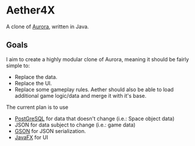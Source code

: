 # Aether4X
A clone of [Aurora](http://aurora2.pentarch.org), written in Java.

## Goals
I aim to create a highly modular clone of Aurora, meaning it should be fairly simple to:
 * Replace the data.
 * Replace the UI.
 * Replace some gameplay rules.
Aether should also be able to load additional game logic/data and merge it with it's base.
 
The current plan is to use 
 * [PostGreSQL](https://www.postgresql.org) for data that doesn't change (i.e.: Space object data)
 * JSON for data subject to change (i.e.: game data)
 * [GSON](https://github.com/google/gson) for JSON serialization.
 * [JavaFX](https://openjfx.io) for UI
